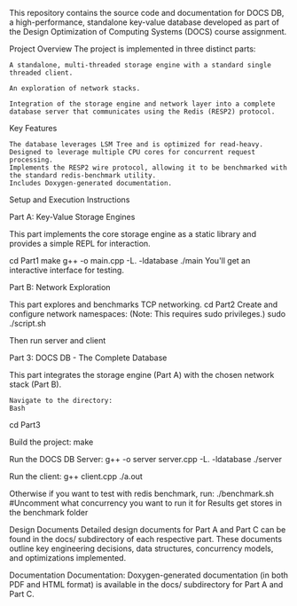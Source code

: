 This repository contains the source code and documentation for DOCS DB, a high-performance, standalone key-value database developed as part of the Design Optimization of Computing Systems (DOCS) course assignment.

Project Overview
The project is implemented in three distinct parts:

    A standalone, multi-threaded storage engine with a standard single threaded client.

    An exploration of network stacks.

    Integration of the storage engine and network layer into a complete database server that communicates using the Redis (RESP2) protocol.

Key Features

    The database leverages LSM Tree and is optimized for read-heavy.
    Designed to leverage multiple CPU cores for concurrent request processing.
    Implements the RESP2 wire protocol, allowing it to be benchmarked with the standard redis-benchmark utility.
    Includes Doxygen-generated documentation.

Setup and Execution Instructions

Part A: Key-Value Storage Engines

This part implements the core storage engine as a static library and provides a simple REPL for interaction.

cd Part1
make
g++ -o main.cpp -L. -ldatabase
./main
You'll get an interactive interface for testing.

Part B: Network Exploration

This part explores and benchmarks TCP networking.
cd Part2
Create and configure network namespaces:
(Note: This requires sudo privileges.)
sudo ./script.sh

Then run server and client

Part 3: DOCS DB - The Complete Database

This part integrates the storage engine (Part A) with the chosen network stack (Part B).

    Navigate to the directory:
    Bash

cd Part3

Build the project:
make

Run the DOCS DB Server:
g++ -o server server.cpp -L. -ldatabase
./server

Run the client:
g++ client.cpp
./a.out

Otherwise if you want to test with redis benchmark, run:
./benchmark.sh		#Uncomment what concurrency you want to run it for
Results get stores in the benchmark folder

Design Documents
Detailed design documents for Part A and Part C can be found in the docs/ subdirectory of each respective part. These documents outline key engineering decisions, data structures, concurrency models, and optimizations implemented.

Documentation
    Documentation: Doxygen-generated documentation (in both PDF and HTML format) is available in the docs/ subdirectory for Part A and Part C.
